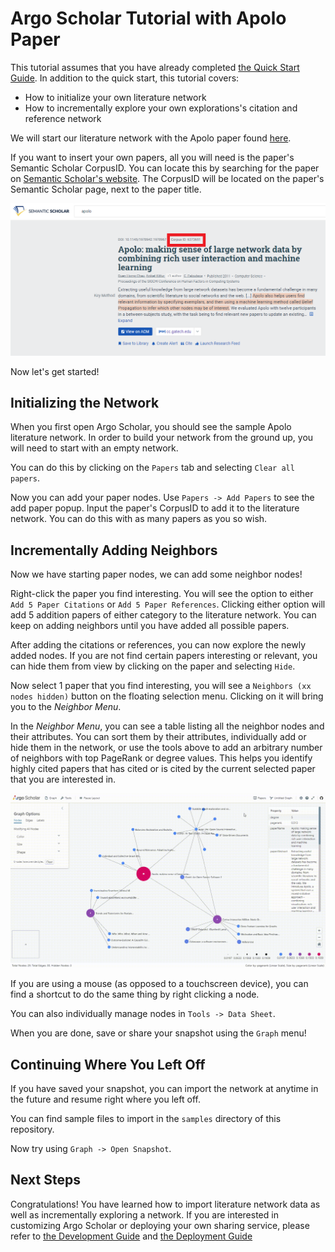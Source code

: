 # Argo Scholar Tutorial with Apolo Paper

This tutorial assumes that you have already completed [the Quick Start Guide](quickstart.md). In addition to the quick start, this tutorial covers:

- How to initialize your own literature network
- How to incrementally explore your own explorations's citation and reference network

We will start our literature network with the Apolo paper found [here](https://www.semanticscholar.org/paper/Apolo%3A-making-sense-of-large-network-data-by-rich-Chau-Kittur/42936c2f2f5c8f4152494b94609fb33ec6264b8b#citing-papers).

If you want to insert your own papers, all you will need is the paper's Semantic Scholar CorpusID. You can locate this by searching for the paper on [Semantic Scholar's website](https://www.semanticscholar.org/). The CorpusID will be located on the paper's Semantic Scholar page, next to the paper title.  

![Locating a paper's CorpusID](img/img-corpusid.png)

Now let's get started!

## Initializing the Network 

When you first open Argo Scholar, you should see the sample Apolo literature network. In order to build your network from the ground up, you will need to start with an empty network. 

You can do this by clicking on the `Papers` tab and selecting `Clear all papers`.

Now you can add your paper nodes. Use `Papers -> Add Papers` to see the add paper popup. Input the paper's CorpusID to add it to the literature network. You can do this with as many papers as you so wish.

## Incrementally Adding Neighbors

Now we have starting paper nodes, we can add some neighbor nodes! 

Right-click the paper you find interesting. You will see the option to either `Add 5 Paper Citations` or `Add 5 Paper References`. Clicking either option will add 5 addition papers of either category to the literature network. You can keep on adding neighbors until you have added all possible papers. 

After adding the citations or references, you can now explore the newly added nodes. If you are not find certain papers interesting or relevant, you can hide them from view by clicking on the paper and selecting `Hide`. 

Now select 1 paper that you find interesting, you will see a `Neighbors (xx nodes hidden)` button on the floating selection menu. Clicking on it will bring you to the *Neighbor Menu*.

In the *Neighbor Menu*, you can see a table listing all the neighbor nodes and their attributes. You can sort them by their attributes, individually add or hide them in the network, or use the tools above to add an arbitrary number of neighbors with top PageRank or degree values. This helps you identify highly cited papers that has cited or is cited by the current selected paper that you are interested in.

![Argo Scholar incremental exploration](img/video-incremental.gif)

If you are using a mouse (as opposed to a touchscreen device), you can find a shortcut to do the same thing by right clicking a node.

You can also individually manage nodes in `Tools -> Data Sheet`.

When you are done, save or share your snapshot using the `Graph` menu!

## Continuing Where You Left Off

If you have saved your snapshot, you can import the network at anytime in the future and resume right where you left off.

You can find sample files to import in the `samples` directory of this repository.

Now try using `Graph -> Open Snapshot`.

## Next Steps

Congratulations! You have learned how to import literature network data as well as incrementally exploring a network. If you are interested in customizing Argo Scholar or deploying your own sharing service, please refer to [the Development Guide](development.md) and [the Deployment Guide](deploy.md)